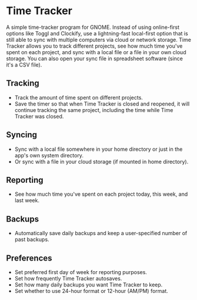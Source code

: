 # Time Tracker
A simple time-tracker program for GNOME. Instead of using online-first options like Toggl and Clockify, use a lightning-fast local-first option that is still able to sync with multiple computers via cloud or network storage.
Time Tracker allows you to track different projects, see how much time you've spent on each project, and sync with a local file or a file in your own cloud storage. You can also open your sync file in spreadsheet software (since it's a CSV file).
## Tracking
- Track the amount of time spent on different projects.
- Save the timer so that when Time Tracker is closed and reopened, it will continue tracking the same project, including the time while Time Tracker was closed.
## Syncing
- Sync with a local file somewhere in your home directory or just in the app's own system directory.
- Or sync with a file in your cloud storage (if mounted in home directory).
## Reporting
- See how much time you've spent on each project today, this week, and last week.
## Backups
- Automatically save daily backups and keep a user-specified number of past backups.
## Preferences
- Set preferred first day of week for reporting purposes.
- Set how frequently Time Tracker autosaves.
- Set how many daily backups you want Time Tracker to keep.
- Set whether to use 24-hour format or 12-hour (AM/PM) format.
